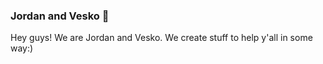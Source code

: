 ### Jordan and Vesko 👋
Hey guys! We are Jordan and Vesko. We create stuff to help y'all in some way:)
[](https://komarev.com/ghpvc/?username=jordanandvesko&style=for-the-badge)

<!--
**jordanandvesko/jordanandvesko** is a ✨ _special_ ✨ repository because its `README.md` (this file) appears on your GitHub profile.

Here are some ideas to get you started:

- 🔭 I’m currently working on ...
- 🌱 I’m currently learning ...
- 👯 I’m looking to collaborate on ...
- 🤔 I’m looking for help with ...
- 💬 Ask me about ...
- 📫 How to reach me: ...
- 😄 Pronouns: ...
- ⚡ Fun fact: ...
-->
